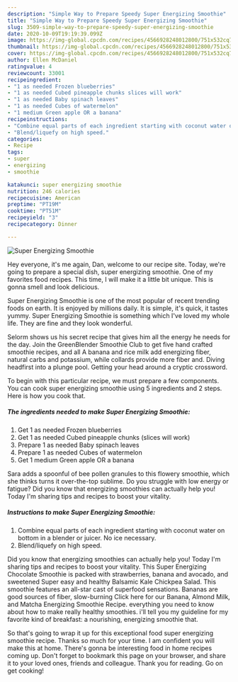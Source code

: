 ```yaml
---
description: "Simple Way to Prepare Speedy Super Energizing Smoothie"
title: "Simple Way to Prepare Speedy Super Energizing Smoothie"
slug: 3509-simple-way-to-prepare-speedy-super-energizing-smoothie
date: 2020-10-09T19:19:39.099Z
image: https://img-global.cpcdn.com/recipes/4566928248012800/751x532cq70/super-energizing-smoothie-recipe-main-photo.jpg
thumbnail: https://img-global.cpcdn.com/recipes/4566928248012800/751x532cq70/super-energizing-smoothie-recipe-main-photo.jpg
cover: https://img-global.cpcdn.com/recipes/4566928248012800/751x532cq70/super-energizing-smoothie-recipe-main-photo.jpg
author: Ellen McDaniel
ratingvalue: 4
reviewcount: 33001
recipeingredient:
- "1 as needed Frozen blueberries"
- "1 as needed Cubed pineapple chunks slices will work"
- "1 as needed Baby spinach leaves"
- "1 as needed Cubes of watermelon"
- "1 medium Green apple OR a banana"
recipeinstructions:
- "Combine equal parts of each ingredient starting with coconut water on bottom in a blender or juicer. No ice necessary."
- "Blend/liquefy on high speed."
categories:
- Recipe
tags:
- super
- energizing
- smoothie

katakunci: super energizing smoothie 
nutrition: 246 calories
recipecuisine: American
preptime: "PT19M"
cooktime: "PT51M"
recipeyield: "3"
recipecategory: Dinner

---
```



![Super Energizing Smoothie](https://img-global.cpcdn.com/recipes/4566928248012800/751x532cq70/super-energizing-smoothie-recipe-main-photo.jpg)

Hey everyone, it's me again, Dan, welcome to our recipe site. Today, we're going to prepare a special dish, super energizing smoothie. One of my favorites food recipes. This time, I will make it a little bit unique. This is gonna smell and look delicious.

Super Energizing Smoothie is one of the most popular of recent trending foods on earth. It is enjoyed by millions daily. It is simple, it's quick, it tastes yummy. Super Energizing Smoothie is something which I've loved my whole life. They are fine and they look wonderful.

Selorm shows us his secret recipe that gives him all the energy he needs for the day. Join the GreenBlender Smoothie Club to get five hand crafted smoothie recipes, and all A banana and rice milk add energizing fiber, natural carbs and potassium, while collards provide more fiber and. Diving headfirst into a plunge pool. Getting your head around a cryptic crossword.


To begin with this particular recipe, we must prepare a few components. You can cook super energizing smoothie using 5 ingredients and 2 steps. Here is how you cook that.

<!--inarticleads1-->

##### The ingredients needed to make Super Energizing Smoothie:

1. Get 1 as needed Frozen blueberries
1. Get 1 as needed Cubed pineapple chunks (slices will work)
1. Prepare 1 as needed Baby spinach leaves
1. Prepare 1 as needed Cubes of watermelon
1. Get 1 medium Green apple OR a banana


Sara adds a spoonful of bee pollen granules to this flowery smoothie, which she thinks turns it over-the-top sublime. Do you struggle with low energy or fatigue? Did you know that energizing smoothies can actually help you! Today I&#39;m sharing tips and recipes to boost your vitality. 

<!--inarticleads2-->

##### Instructions to make Super Energizing Smoothie:

1. Combine equal parts of each ingredient starting with coconut water on bottom in a blender or juicer. No ice necessary.
1. Blend/liquefy on high speed.


Did you know that energizing smoothies can actually help you! Today I&#39;m sharing tips and recipes to boost your vitality. This Super Energizing Chocolate Smoothie is packed with strawberries, banana and avocado, and sweetened Super easy and healthy Balsamic Kale Chickpea Salad. This smoothie features an all-star cast of superfood sensations. Bananas are good sources of fiber, slow-burning Click here for our Banana, Almond Milk, and Matcha Energizing Smoothie Recipe. everything you need to know about how to make really healthy smoothies. i&#39;ll tell you my guideline for my favorite kind of breakfast: a nourishing, energizing smoothie that. 

So that's going to wrap it up for this exceptional food super energizing smoothie recipe. Thanks so much for your time. I am confident you will make this at home. There's gonna be interesting food in home recipes coming up. Don't forget to bookmark this page on your browser, and share it to your loved ones, friends and colleague. Thank you for reading. Go on get cooking!
